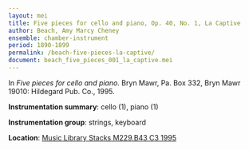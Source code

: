```yaml
---
layout: mei
title: Five pieces for cello and piano, Op. 40, No. 1, La Captive
author: Beach, Amy Marcy Cheney
ensemble: chamber-instrument
period: 1890-1899
permalink: /beach-five-pieces-la-captive/
document: beach_five_pieces_001_la_captive.mei
---
```


In *Five pieces for cello and piano.* Bryn Mawr, Pa. Box 332, Bryn Mawr 19010: Hildegard Pub. Co., 1995.

**Instrumentation summary**: cello (1), piano (1) 

**Instrumentation group**: strings, keyboard

**Location**: <a href="https://tufts.primo.exlibrisgroup.com/permalink/01TUN_INST/1kc9gia/alma991004588699703851" target="_blank">Music Library Stacks M229.B43 C3 1995</a>